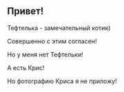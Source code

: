 ## Привет!

Тефтелька - замечательный котик)

Совершенно с этим согласен!

Но у меня нет Тефтельки!

А есть Крис!

Но фотографию Криса я не приложу!
